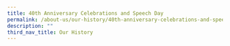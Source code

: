 ```yaml
---
title: 40th Anniversary Celebrations and Speech Day
permalink: /about-us/our-history/40th-anniversary-celebrations-and-speech-day
description: ""
third_nav_title: Our History
---
```

